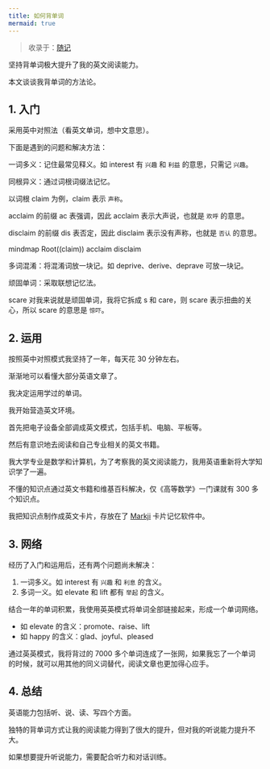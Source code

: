 ```yaml
---
title: 如何背单词
mermaid: true
---
```


> 收录于：[随记](/note/)

坚持背单词极大提升了我的英文阅读能力。

本文谈谈我背单词的方法论。

## 1. 入门

采用英中对照法（看英文单词，想中文意思）。

下面是遇到的问题和解决方法：

一词多义：记住最常见释义。如 interest 有 `兴趣` 和 `利益` 的意思，只需记 `兴趣`。

同根异义：通过词根词缀法记忆。

以词根 claim 为例，claim 表示 `声称`。

acclaim 的前缀 ac 表强调，因此 acclaim 表示大声说，也就是 `欢呼` 的意思。

disclaim 的前缀 dis 表否定，因此 disclaim 表示没有声称，也就是 `否认` 的意思。

<div class="mermaid">
mindmap
Root((claim))
    acclaim
    disclaim
</div>

多词混淆：将混淆词放一块记。如 deprive、derive、deprave 可放一块记。

顽固单词：采取联想记忆法。

scare 对我来说就是顽固单词，我将它拆成 s 和 care，则 scare 表示扭曲的关心，所以 scare 的意思是 `惊吓`。

## 2. 运用

按照英中对照模式我坚持了一年，每天花 30 分钟左右。

渐渐地可以看懂大部分英语文章了。

我决定运用学过的单词。

我开始营造英文环境。

首先把电子设备全部调成英文模式，包括手机、电脑、平板等。

然后有意识地去阅读和自己专业相关的英文书籍。

我大学专业是数学和计算机，为了考察我的英文阅读能力，我用英语重新将大学知识学了一遍。

不懂的知识点通过英文书籍和维基百科解决，仅《高等数学》一门课就有 300 多个知识点。

我把知识点制作成英文卡片，存放在了 [Markji](https://www.markji.com/profile/6359556/publish) 卡片记忆软件中。

## 3. 网络

经历了入门和运用后，还有两个问题尚未解决：

1. 一词多义。如 interest 有 `兴趣` 和 `利息` 的含义。
2. 多词一义。如 elevate 和 lift 都有 `举起` 的含义。

结合一年的单词积累，我使用英英模式将单词全部链接起来，形成一个单词网络。

- 如 elevate 的含义：promote、raise、lift
- 如 happy 的含义：glad、joyful、pleased

通过英英模式，我将背过的 7000 多个单词连成了一张网，如果我忘了一个单词的时候，就可以用其他的同义词替代，阅读文章也更加得心应手。

## 4. 总结

英语能力包括听、说、读、写四个方面。

独特的背单词方式让我的阅读能力得到了很大的提升，但对我的听说能力提升不大。

如果想要提升听说能力，需要配合听力和对话训练。